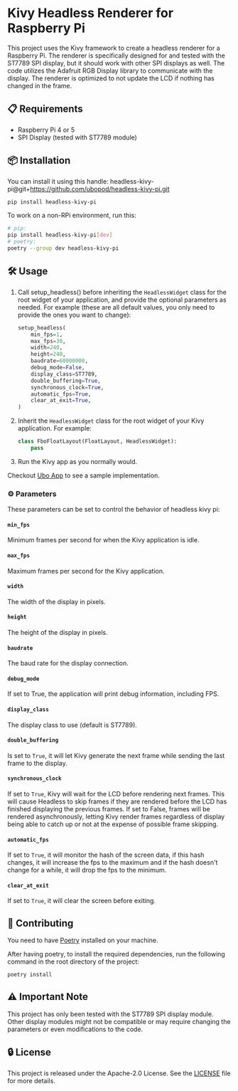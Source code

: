 # Kivy Headless Renderer for Raspberry Pi

This project uses the Kivy framework to create a headless renderer
for a Raspberry Pi. The renderer is specifically designed for and tested with the
ST7789 SPI display, but it should work with other SPI displays as well. The code
utilizes the Adafruit RGB Display library to communicate with the display. The
renderer is optimized to not update the LCD if nothing has changed in the frame.

## 📋 Requirements

- Raspberry Pi 4 or 5
- SPI Display (tested with ST7789 module)

## 📦 Installation

You can install it using this handle: headless-kivy-pi@git+<https://github.com/ubopod/headless-kivy-pi.git>

```sh
pip install headless-kivy-pi
```

To work on a non-RPi environment, run this:

```sh
# pip:
pip install headless-kivy-pi[dev]
# poetry:
poetry --group dev headless-kivy-pi
```

## 🛠 Usage

1. Call setup_headless() before inheriting the `HeadlessWidget` class for the root
   widget of your application, and provide the optional parameters as needed. For
   example (these are all default values, you only need to provide the ones you want
   to change):

   ```python
   setup_headless(
       min_fps=1,
       max_fps=30,
       width=240,
       height=240,
       baudrate=60000000,
       debug_mode=False,
       display_class=ST7789,
       double_buffering=True,
       synchronous_clock=True,
       automatic_fps=True,
       clear_at_exit=True,
   )
   ```

1. Inherit the `HeadlessWidget` class for the root widget of your Kivy application.
   For example:

   ```python
   class FboFloatLayout(FloatLayout, HeadlessWidget):
       pass
   ```

1. Run the Kivy app as you normally would.

Checkout [Ubo App](https://github.com/ubopod/ubo-app) to see a sample implementation.

### ⚙️ Parameters

These parameters can be set to control the behavior of headless kivy pi:

#### `min_fps`

Minimum frames per second for when the Kivy application is idle.

#### `max_fps`

Maximum frames per second for the Kivy application.

#### `width`

The width of the display in pixels.

#### `height`

The height of the display in pixels.

#### `baudrate`

The baud rate for the display connection.

#### `debug_mode`

If set to True, the application will print debug information, including FPS.

#### `display_class`

The display class to use (default is ST7789).

#### `double_buffering`

Is set to `True`, it will let Kivy generate the next frame while sending the last
frame to the display.

#### `synchronous_clock`

If set to `True`, Kivy will wait for the LCD before rendering next frames. This will
cause Headless to skip frames if they are rendered before the LCD has finished displaying
the previous frames. If set to False, frames will be rendered asynchronously, letting
Kivy render frames regardless of display being able to catch up or not at the expense
of possible frame skipping.

#### `automatic_fps`

If set to `True`, it will monitor the hash of the screen data, if this hash changes,
it will increase the fps to the maximum and if the hash doesn't change for a while,
it will drop the fps to the minimum.

#### `clear_at_exit`

If set to `True`, it will clear the screen before exiting.

## 🤝 Contributing

You need to have [Poetry](https://python-poetry.org/) installed on your machine.

After having poetry, to install the required dependencies, run the following command
in the root directory of the project:

```sh
poetry install
```

## ⚠️ Important Note

This project has only been tested with the ST7789 SPI display module. Other display
modules might not be compatible or may require changing the parameters or even modifications
to the code.

## 🔒 License

This project is released under the Apache-2.0 License. See the [LICENSE](./LICENSE)
file for more details.
